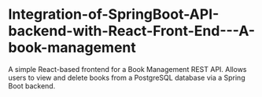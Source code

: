 # Integration-of-SpringBoot-API-backend-with-React-Front-End---A-book-management
A simple React-based frontend for a Book Management REST API. Allows users to view and delete books from a PostgreSQL database via a Spring Boot backend.
